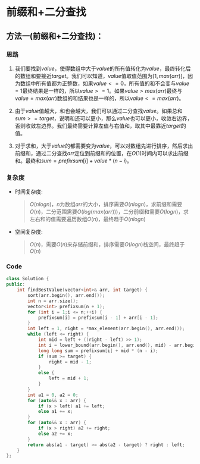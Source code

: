 # 前缀和+二分查找
## 方法一(前缀和+二分查找)：
### 思路
1. 我们要找到$value$，使得数组中大于$value$的所有值转化为$value$，最终转化后的数组和要接近$target$。我们可以知道，$value$值取值范围为$[1,max(arr)]$，因为数组中所有值都为正整数，如果$value<=0$，所有值的和不会变与$value=1$最终结果是一样的，所以$value>=1$。如果$value>max(arr)$最终与$value=max(arr)$数组的和结果也是一样的，所以$value<=max(arr)$。

2. 由于$value$值越大，和也会越大，我们可以通过二分查找$value$。如果总和$sum>=target$，说明和还可以更小，那么$value$也可以更小，收敛右边界，否则收敛左边界。我们最终需要计算左值与右值和，取其中最靠近$target$的值。

3. 对于求和，大于$value$的都需要变为$value$，可以对数组先进行排序，然后求出前缀和，通过二分查找$arr$定位到前缀和的位置，在$O(1)$时间内可以求出前缀和。最终和$sum=prefixsum[i]+value*(n-i)$。
### 复杂度
- 时间复杂度:
  > $O(nlogn)$，$n$为数组$arr$的大小，排序需要$O(nlogn)$，求前缀和需要$O(n)$，二分范围需要$O(log(max(arr)))$，二分前缀和需要$O(logn)$，求左右和的值需要遍历数组$O(n)$，最终趋于$O(nlogn)$
- 空间复杂度:
  > $O(n)$，需要$O(n)$来存储前缀和，排序需要$O(logn)$栈空间，最终趋于$O(n)$

### Code
```C++ []
class Solution {
public:
    int findBestValue(vector<int>& arr, int target) {
        sort(arr.begin(), arr.end());
        int n = arr.size();
        vector<int> prefixsum(n + 1);
        for (int i = 1;i <= n;++i) {
            prefixsum[i] = prefixsum[i - 1] + arr[i - 1];
        }
        int left = 1, right = *max_element(arr.begin(), arr.end());
        while (left <= right) {
            int mid = left + ((right - left) >> 1);
            int i = lower_bound(arr.begin(), arr.end(), mid) - arr.begin();
            long long sum = prefixsum[i] + mid * (n - i);
            if (sum >= target) {
                right = mid - 1;
            }
            else {
                left = mid + 1;
            }
        }
        int a1 = 0, a2 = 0;
        for (auto&& x : arr) {
            if (x > left) a1 += left;
            else a1 += x;
        }
        for (auto&& x : arr) {
            if (x > right) a2 += right;
            else a2 += x;
        }
        return abs(a1 - target) >= abs(a2 - target) ? right : left;
    }
};
```